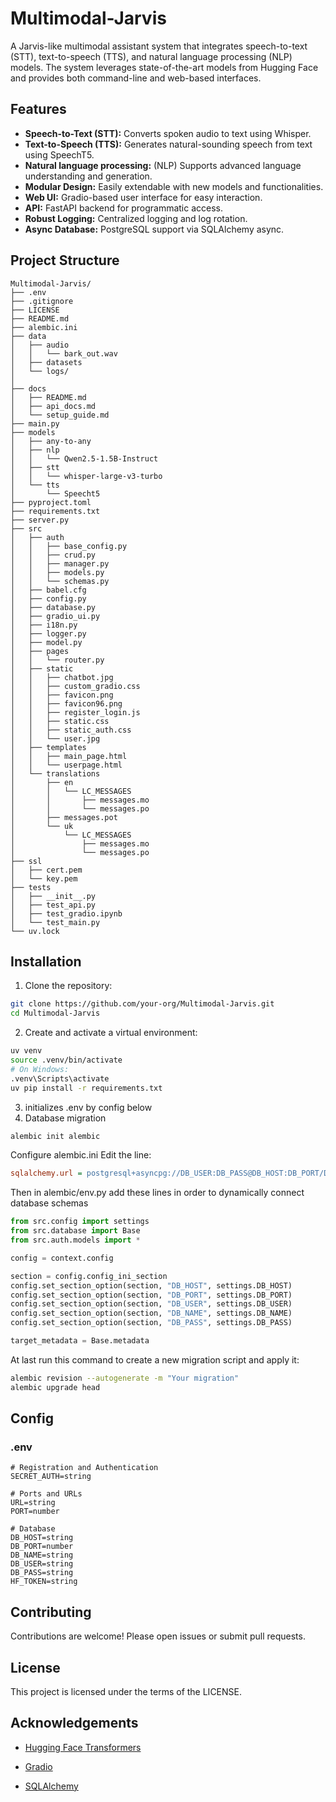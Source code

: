 # Multimodal-Jarvis

A Jarvis-like multimodal assistant system that integrates speech-to-text (STT), text-to-speech (TTS), and natural language processing (NLP) models. The system leverages state-of-the-art models from Hugging Face and provides both command-line and web-based interfaces.

## Features

- **Speech-to-Text (STT):** Converts spoken audio to text using Whisper.
- **Text-to-Speech (TTS):** Generates natural-sounding speech from text using SpeechT5.
- **Natural language processing:** (NLP) Supports advanced language understanding and generation.
- **Modular Design:** Easily extendable with new models and functionalities.
- **Web UI:** Gradio-based user interface for easy interaction.
- **API:** FastAPI backend for programmatic access.
- **Robust Logging:** Centralized logging and log rotation.
- **Async Database:** PostgreSQL support via SQLAlchemy async.

## Project Structure

```plaintext
Multimodal-Jarvis/
├── .env
├── .gitignore
├── LICENSE
├── README.md
├── alembic.ini
├── data
│   ├── audio
│   │   └── bark_out.wav
│   ├── datasets
│   └── logs/
│       
├── docs
│   ├── README.md
│   ├── api_docs.md
│   └── setup_guide.md
├── main.py
├── models
│   ├── any-to-any
│   ├── nlp
│   │   └── Qwen2.5-1.5B-Instruct
│   ├── stt
│   │   └── whisper-large-v3-turbo
│   └── tts
│       └── Speecht5
├── pyproject.toml
├── requirements.txt
├── server.py
├── src
│   ├── auth
│   │   ├── base_config.py
│   │   ├── crud.py
│   │   ├── manager.py
│   │   ├── models.py
│   │   └── schemas.py
│   ├── babel.cfg
│   ├── config.py
│   ├── database.py
│   ├── gradio_ui.py
│   ├── i18n.py
│   ├── logger.py
│   ├── model.py
│   ├── pages
│   │   └── router.py
│   ├── static
│   │   ├── chatbot.jpg
│   │   ├── custom_gradio.css
│   │   ├── favicon.png
│   │   ├── favicon96.png
│   │   ├── register_login.js
│   │   ├── static.css
│   │   ├── static_auth.css
│   │   └── user.jpg
│   ├── templates
│   │   ├── main_page.html
│   │   └── userpage.html
│   └── translations
│       ├── en
│       │   └── LC_MESSAGES
│       │       ├── messages.mo
│       │       └── messages.po
│       ├── messages.pot
│       └── uk
│           └── LC_MESSAGES
│               ├── messages.mo
│               └── messages.po
├── ssl
│   ├── cert.pem
│   └── key.pem
├── tests
│   ├── __init__.py
│   ├── test_api.py
│   ├── test_gradio.ipynb
│   └── test_main.py
└── uv.lock
```
## Installation


1. Clone the repository:
```bash
git clone https://github.com/your-org/Multimodal-Jarvis.git
cd Multimodal-Jarvis
```
2. Create and activate a virtual environment:
```bash
uv venv
source .venv/bin/activate  
# On Windows: 
.venv\Scripts\activate
uv pip install -r requirements.txt

```

3. initializes .env by config below
4. Database migration
```bash
alembic init alembic
```
Configure alembic.ini
Edit the line:

```ini
sqlalchemy.url = postgresql+asyncpg://DB_USER:DB_PASS@DB_HOST:DB_PORT/DB_NAME
```
Then in alembic/env.py add these lines in order to dynamically connect database schemas
```python
from src.config import settings
from src.database import Base
from src.auth.models import *

config = context.config

section = config.config_ini_section
config.set_section_option(section, "DB_HOST", settings.DB_HOST)
config.set_section_option(section, "DB_PORT", settings.DB_PORT)
config.set_section_option(section, "DB_USER", settings.DB_USER)
config.set_section_option(section, "DB_NAME", settings.DB_NAME)
config.set_section_option(section, "DB_PASS", settings.DB_PASS)

target_metadata = Base.metadata
```
At last run this command to create a new migration script and apply it:
```bash
alembic revision --autogenerate -m "Your migration"
alembic upgrade head
```
## Config

### .env
```plaintext
# Registration and Authentication
SECRET_AUTH=string

# Ports and URLs
URL=string
PORT=number

# Database
DB_HOST=string
DB_PORT=number
DB_NAME=string
DB_USER=string
DB_PASS=string
HF_TOKEN=string
```

## Contributing
Contributions are welcome! Please open issues or submit pull requests.

## License
This project is licensed under the terms of the LICENSE.

## Acknowledgements

- [Hugging Face Transformers](https://huggingface.co/transformers)

- [Gradio](https://www.gradio.app/)

- [SQLAlchemy](https://www.sqlalchemy.org/)
